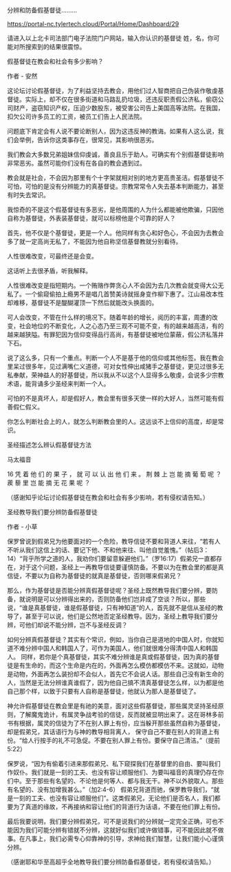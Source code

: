 分辨和防备假基督徒.........

https://portal-nc.tylertech.cloud/Portal/Home/Dashboard/29

请进入以上北卡司法部门电子法院门户网站，输入你认识的基督徒 姓，名，你可能对所搜索到的结果很震惊。

假基督徒在教会和社会有多少影响？

作者 - 安然

这论坛讨论假基督徒，为了利益坚持去教会，用他们过人智商把自己伪装作敬虔基督徒。实际上，却不仅在很多街道和马路乱扔垃圾，还违反职责假公济私，偷窃公司财产，盗窃知识产权，压迫少数股东，被受害公司告上美国高等法院。在我国，扣欠公司许多员工的工资，被员工们告上人民法院。

问题底下肯定会有人说不要论断别人，因为这违反神的教诲。如果有人这么说，我们会举例，告诉你这类事存在，很常见，其影响很恶劣。

我们教会大多数兄弟姐妹信仰虔诚，善良且乐于助人。可确实有个别假基督徒影响非常恶劣。虽然可能你们没有在各自的教会遇到过。

教会就是社会，不会因为那里有个十字架就相对别的地方更高贵圣洁。假基督徒不可怕，可怕的是没有分辨能力的真基督徒。宗教常常令人失去基本判断能力，甚至有时失去常识。

我惊奇的不是这个假基督徒有多恶劣，是他周围的人为什么都能被他欺骗，只因他自称为基督徒，外表装基督徒，就可以标榜他是个可靠的好人？

首先，他不仅是个基督徒，更是一个人。他同样有贪心和好色心，不会因为去教会多了就一定高尚无私了，不能因为他自称坚信基督教就分别看待。

人性很难改变，可最终还是会变。

这话听上去很矛盾，听我解释。

人性很难改变是指短期内。一个贿赂作弊贪心人不会因为去几次教会就变得大公无私了。一个偷窥偷拍上瘾男不是唱几首赞美诗就摇身变作柳下惠了。江山易改本性却难移，基督徒不是醍醐灌顶一下然后就能改头换面的。

可人会改变，不管在什么样的境况下。随着年龄的增长，阅历的丰富，周遭的改变，社会地位的不断变化，人之心态乃至三观不可能不变，有的越来越高洁，有的越来越狭隘。有罪犯因为信仰变得品行高尚，有基督徒被地位蒙蔽，假公济私落井下石。

说了这么多，只有一个重点。判断一个人不是基于他的信仰或其他标签。我在教会里呆过很多年，见过满嘴仁义道德，可对女性伸出咸猪手之基督徒，更见过很多无私奉献，荣神益人的好基督徒，所以我从不以这个人显得多么敬虔，会说多少宗教术语，能背诵多少圣经来判断一个人。

可怕的不是真坏人，却是假好人，教会里有很多天使一样的大好人，当然可能有假善假仁假义。

你怎么判断社会上的人，就怎么判断教会里的人。这远谈不上信仰的高度，却是常识。

圣经描述怎么辨认假基督徒方法

马太福音

16 凭 着 他 们 的 果 子 ， 就 可 以 认 出 他 们 来 。 荆 棘 上 岂 能 摘 葡 萄 呢 ？ 蒺 藜 里 岂 能 摘 无 花 果 呢 ？


（感谢知乎论坛讨论假基督徒在教会和社会有多少影响，若有侵权请告知。）



圣经教导我们要分辨防备假基督徒

作者 - 小草

保罗曾说到假弟兄为他要面对的一个危险，教导信徒不要和背道人来往，“若有人不听从我们这信上的话、要记下他、不和他来往、叫他自觉羞愧。”（帖后3：14）“背乎所学之道的人，我劝你们要留意躲避他们。”（罗16:17）假弟兄一直都存在，对于这个问题，圣经上一再教导信徒要谨慎防备。不要以为在教会里的都是真信徒，不要以为自称为基督徒的就真是基督徒，否则哪来假弟兄？

那么，作为基督徒是否能分辨真假基督徒呢？圣经上既然教导我们要分辨，要防备，就说明是可以分辨得出来的，否则防备他们岂非成了空谈？所以，那些说，“谁是真基督徒，谁是假基督徒，只有神知道”的人，首先就不是信从圣经的教导了，甚至于可以说，他们是公然地否定圣经教导。因为，圣经上教导我们要分辨，可他们却说不能分辨，岂不与圣经反调？

如何分辨真假基督徒？其实有个常识，例如，当你自己是道地的中国人时，你就知道不难分辨中国人和韩国人了，可作为美国人，他们就很难分得清中国人和韩国人。
同样，若你是个真基督徒，其实不难分辨谁是真或假基督徒，因为真的基督徒是有生命的，而这个生命是内在的，外面再怎么模仿都模仿不来。这就如，动物是动物，外面再怎么装扮却不会似人，首先它不会说人话。那些自己没有新生命的人，当然是无法分辨谁真谁假了，因为他自己搞不清真基督徒怎么样，以为都是他自己那个样，以致于只要有人自称是基督徒，他就认为那人是基督徒了。

神允许假基督徒在教会里是有祂的美意，面对这些假基督徒，那些属灵坚持圣经原则，了解魔鬼诡计，有属灵争战考验的信徒，反而就被显明出来了。这在哥林多前书有根据，属灵的信徒为了不在别人罪上有份，应当躲开那些虽然自称为基督徒，却是假弟兄，其话语行为与神的教导相背离人，
保守自己不要在别人的背道上有份。“给人行按手的礼不可急促。不要在别人罪上有份。要保守自己清洁。”（提前5:22）

保罗说，“因为有偷着引进来那假弟兄、私下窥探我们在基督里的自由、要叫我们作奴仆。我们就是一刻的工夫、也没有容让顺服他们、为要叫福音的真理仍存在你们中。至于那些有名望的、不论他是何等人、都与我无干。神不以外貌取人。那些有名望的、没有加增我甚么。”（加2:4-6）
假弟兄背道而驰，保罗教导我们，“就是一刻的工夫、也没有容让顺服他们”。这类假弟兄，无论他们是否名人，我们都要为了真道的缘故，不再接纳和容让他们的背道行为话语，不要在他们罪上有份。

最后我要说明，我们要分辨假弟兄，可不是说我们的分辨就一定完全正确，可也不能因为我们可能分辨有错就不分辨，这就好似我们或许做错事，可不能因此就不做事。在凡事上，我们必需专心仰靠神的引导，求神给我们智慧，让我们能小心谨慎分辨。


（感谢耶和华至高超乎全地教导我们要分辨防备假基督徒，若有侵权请告知。）
